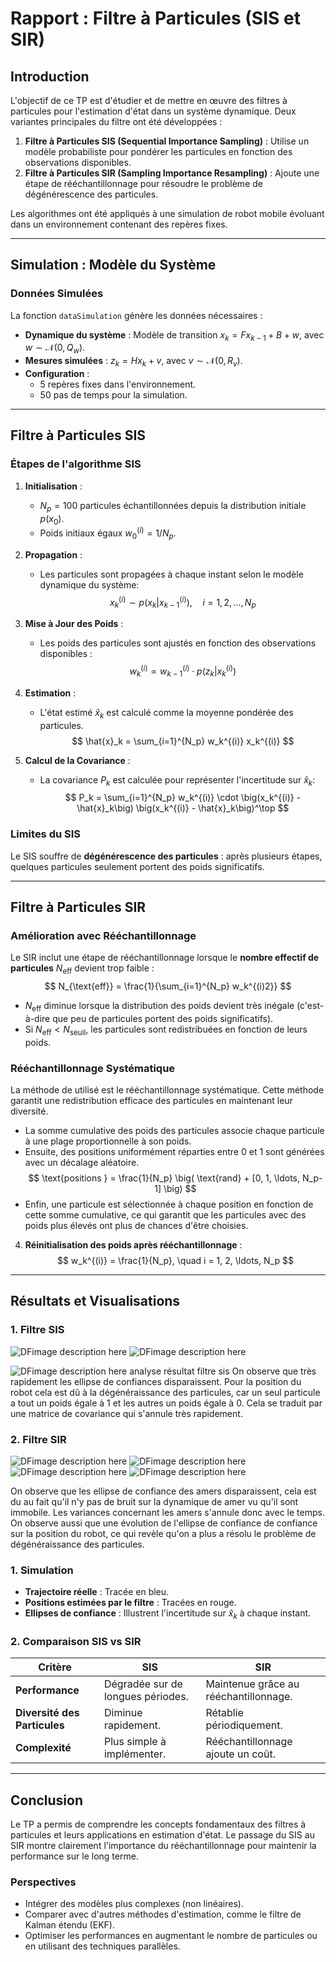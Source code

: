 

# Rapport : Filtre à Particules (SIS et SIR)

## **Introduction**
L'objectif de ce TP est d'étudier et de mettre en œuvre des filtres à particules pour l'estimation d'état dans un système dynamique. Deux variantes principales du filtre ont été développées :
1. **Filtre à Particules SIS (Sequential Importance Sampling)** : Utilise un modèle probabiliste pour pondérer les particules en fonction des observations disponibles.
2. **Filtre à Particules SIR (Sampling Importance Resampling)** : Ajoute une étape de rééchantillonnage pour résoudre le problème de dégénérescence des particules.

Les algorithmes ont été appliqués à une simulation de robot mobile évoluant dans un environnement contenant des repères fixes.

---

## **Simulation : Modèle du Système**

### **Données Simulées**
La fonction `dataSimulation` génère les données nécessaires :
- **Dynamique du système** : Modèle de transition $x_k = F x_{k-1} + B + w$, avec $w \sim \mathcal{N}(0, Q_w)$.
- **Mesures simulées** : $z_k = H x_k + v$, avec $v \sim \mathcal{N}(0, R_v)$.
- **Configuration** :
  - 5 repères fixes dans l'environnement.
  - 50 pas de temps pour la simulation.

---

## **Filtre à Particules SIS**

### **Étapes de l'algorithme SIS**
1. **Initialisation** :
   - $N_p = 100$ particules échantillonnées depuis la distribution initiale $p(x_0)$.
   - Poids initiaux égaux $w_0^{(i)} = 1/N_p$.
   
2. **Propagation** :
   - Les particules sont propagées à chaque instant selon le modèle dynamique du système:
   $$
   x_k^{(i)} \sim p(x_k | x_{k-1}^{(i)}), \quad i = 1, 2, \ldots, N_p
   $$

3. **Mise à Jour des Poids** :
   - Les poids des particules sont ajustés en fonction des observations disponibles :
     $$
     w_k^{(i)} \propto w_{k-1}^{(i)} \cdot p(z_k | x_k^{(i)})
     $$

4. **Estimation** :
   - L'état estimé $\hat{x}_k$ est calculé comme la moyenne pondérée des particules.
  $$
  \hat{x}_k = \sum_{i=1}^{N_p} w_k^{(i)} x_k^{(i)}
  $$

5. **Calcul de la Covariance** :
   - La covariance $P_k$ est calculée pour représenter l'incertitude sur $\hat{x}_k$:
  $$
  P_k = \sum_{i=1}^{N_p} w_k^{(i)} \cdot \big(x_k^{(i)} - \hat{x}_k\big) \big(x_k^{(i)} - \hat{x}_k\big)^\top
  $$

### **Limites du SIS**
Le SIS souffre de **dégénérescence des particules** : après plusieurs étapes, quelques particules seulement portent des poids significatifs.

---

## **Filtre à Particules SIR**

### **Amélioration avec Rééchantillonnage**
Le SIR inclut une étape de rééchantillonnage lorsque le **nombre effectif de particules** $N_{\text{eff}}$ devient trop faible :
$$
N_{\text{eff}} = \frac{1}{\sum_{i=1}^{N_p} w_k^{(i)2}}
$$
- $N_{\text{eff}}$​ diminue lorsque la distribution des poids devient très inégale (c'est-à-dire que peu de particules portent des poids significatifs).
- Si $N_{\text{eff}} < N_{\text{seuil}}$, les particules sont redistribuées en fonction de leurs poids.

### **Rééchantillonnage Systématique**
La méthode de utilisé est le rééchantillonnage systématique. Cette méthode garantit une redistribution efficace des particules en maintenant leur diversité.
- La somme cumulative des poids des particules associe chaque particule à une plage proportionnelle à son poids. 
- Ensuite, des positions uniformément réparties entre 0 et 1 sont générées avec un décalage aléatoire. 
$$
\text{positions } = \frac{1}{N_p} \big( \text{rand} + [0, 1, \ldots, N_p-1] \big)
$$
- Enfin, une particule est sélectionnée à chaque position en fonction de cette somme cumulative, ce qui garantit que les particules avec des poids plus élevés ont plus de chances d'être choisies.

4. **Réinitialisation des poids après rééchantillonnage** :
$$
w_k^{(i)} = \frac{1}{N_p}, \quad i = 1, 2, \ldots, N_p
$$
---

## **Résultats et Visualisations**

### **1. Filtre SIS**
![DFimage description here](https://github.com/Axelado/mes_markdows/blob/images/SIS%20K1.png?raw=true)
![DFimage description here](https://github.com/Axelado/mes_markdows/blob/images/SIS%20K10.png?raw=true)

![DFimage description here](https://github.com/Axelado/mes_markdows/blob/images/SIS%20K25.png?raw=true)
analyse résultat filtre sis
On observe que très rapidement les ellipse de confiances disparaissent.
Pour la position du robot cela est dû à la dégénéraissance des particules, car un seul particule a tout un poids égale à 1 et les autres un poids égale à 0. Cela se traduit par une matrice de covariance qui s'annule très rapidement.

### **2. Filtre SIR**

![DFimage description here](https://github.com/Axelado/mes_markdows/blob/images/SIR%20K1.png?raw=true)
![DFimage description here](https://github.com/Axelado/mes_markdows/blob/images/SIR%20K10.png?raw=true)
![DFimage description here](https://github.com/Axelado/mes_markdows/blob/images/SIR%20K25.png?raw=true)
![DFimage description here](https://github.com/Axelado/mes_markdows/blob/images/SIR%20K50.png?raw=true)

On observe que les ellipse de confiance des amers disparaissent, cela est du au fait qu'il n'y pas de bruit sur la dynamique de amer vu qu'il sont immobile. Les variances concernant les amers s'annule donc avec le temps.
On observe aussi que une évolution de l'ellipse de confiance de confiance sur la position du robot, ce qui revèle qu'on a plus a résolu le problème de dégénéraissance des particules.




### **1. Simulation**
- **Trajectoire réelle** : Tracée en bleu.
- **Positions estimées par le filtre** : Tracées en rouge.
- **Ellipses de confiance** : Illustrent l'incertitude sur $\hat{x}_k$ à chaque instant.

### **2. Comparaison SIS vs SIR**
| Critère                     | SIS                                  | SIR                                      |
|-----------------------------|--------------------------------------|------------------------------------------|
| **Performance**              | Dégradée sur de longues périodes.   | Maintenue grâce au rééchantillonnage.   |
| **Diversité des Particules** | Diminue rapidement.                 | Rétablie périodiquement.                |
| **Complexité**               | Plus simple à implémenter.          | Rééchantillonnage ajoute un coût.       |

---

## **Conclusion**
Le TP a permis de comprendre les concepts fondamentaux des filtres à particules et leurs applications en estimation d'état. Le passage du SIS au SIR montre clairement l'importance du rééchantillonnage pour maintenir la performance sur le long terme.

### **Perspectives**
- Intégrer des modèles plus complexes (non linéaires).
- Comparer avec d'autres méthodes d'estimation, comme le filtre de Kalman étendu (EKF).
- Optimiser les performances en augmentant le nombre de particules ou en utilisant des techniques parallèles.

<!--stackedit_data:
eyJoaXN0b3J5IjpbNjc2NzUxNTQ0LDEyMzQ1MzMwMjUsLTUwNj
Y0NzQ0OCw2MDE0MTU0MDksMjA1OTM3Mzk3NCwtNTUzNzYxODQw
LDE4NDM4MTY2NzgsLTE5ODQ2MjAyMjMsNzg1NzU2NTE1LDEwND
czMTk5NjVdfQ==
-->